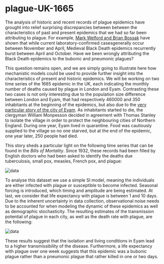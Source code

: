 plague-UK-1665
==============

The analysis of historic and recent records of plague epidemics have grought into relief 
surprising discrepancies between between the characteristics of past and present epidemics that we had
so far been attributing to plague. For example, [Mark Welford and Brian Bossak][1] have shown that while
current laboratory-confirmed casesgenerally occur between November and April, Medieval Black Death epidemics
recurrently burst between April and October. Have we been wrongly attributing the Black Death epidemics to the
bubonic and pneumonic plagues? 

This question remains open, and we are simply going to illustrate here how mechanistic models could be used to
provide further insight into the characteristics of present and historic epidemics. We will be working on two time
series of the 1665 epidemic in the UK, each indicating the monthly number of deaths caused by plague in London
and Eyam. Contrasting these two cases is not only interesting due to the population size difference between London 
and Eyam, that had respectively 460000 and 350 inhabitants at the beginning of the epidemics, but also due to the
[very particular story of the city of Eyam][2]. As inhabitants started to die, the clergyman William Monpesson decided 
in agreement with Thomas Stanley to isolate the village in order to protect the neighbouring cities of Northern 
England. During one year, Eyam lived in quarantine. Food was cautiously supplied to the village so no one starved,
but at the end of the epidemic, one year later, 250 people had died. 


This story sheds a particular light on the following time series that can be found
in the *Bills of Mortality*.  Since 1932, these records had been filled by English doctors who had been asked to 
identify the deaths due  tuberculosis, small pox, measles, French pox, and plague:

![data](https://raw.github.com/JDureau/plague-UK-1665/master/images/data.png?login=JDureau&token=c5b1e3d648591265b128978f10a0bcee)


To analyse this dataset we use a simple SI model, meaning the individuals are either infected with plague or 
susceptible to become infected.
Seasonal forcing is introduced, which timing and amplitude are being estimated. At last, we consider that life
expectancy with plague is between 1 and 10 days. Due to the inherent uncertainty
in data collection, observational noise needs to be accounted for when modeling the dynamic of these epidemics
as well as demographic stochasticity. The resulting estimates of the transmission potential of plague in each city, as
well as the death rate with plague, are the following:

![data](https://raw.github.com/JDureau/plague-UK-1665/master/images/post.png?login=JDureau&token=cf7c103e477d22b80a8d07c7d0a3f41e)

These results suggest that the isolation and living conditions in Eyam lead to a higher transmissibility of the disease.
Furthermore, a life expectancy with plague over one week suggests that this epidemic was a bubonic plague rather
than a pneumonic plague that rather killed in one or two days.

[1]: http://www.plosone.org/article/info:doi/10.1371/journal.pone.0008401    "Validation of Inverse Seasonal Peak Mortality in Medieval Plagues, Including the Black Death, in Comparison to Modern Yersinia pestis-Variant Diseases"
[2]: http://en.wikipedia.org/wiki/William_Mompesson   "History of Eyam"
